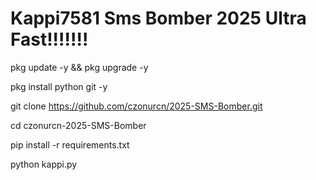 # Kappi7581 Sms Bomber 2025 Ultra Fast!!!!!!!

pkg update -y && pkg upgrade -y

pkg install python git -y

git clone https://github.com/czonurcn/2025-SMS-Bomber.git

cd czonurcn-2025-SMS-Bomber

pip install -r requirements.txt

python kappi.py

